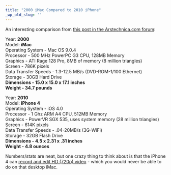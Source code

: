 ```yaml
---
title: "2000 iMac Compared to 2010 iPhone"
_wp_old_slug: ''
---
```

<p>An interesting comparison from <a href="http://arstechnica.com/civis/viewtopic.php?f=19&t=1114049">this post in the Arstechnica.com forum</a>:</p>
<p>Year: <strong>2000</strong><br />
Model: <strong>iMac</strong><br />
Operating System - Mac OS 9.0.4<br />
Processor - 500 MHz PowerPC G3 CPU, 128MB Memory<br />
Graphics - ATI Rage 128 Pro, 8MB of memory (8 million triangles)<br />
Screen - 786K pixels<br />
Data Transfer Speeds - 1.3-12.5 MB/s (DVD-ROM-1/100 Ethernet)<br />
Storage - 30GB Hard Drive<br />
<strong>Dimensions - 15.0 x 15.0 x 17.1 inches</strong><br />
<strong>Weight - 34.7 pounds</strong></p>
<p>Year: <strong>2010</strong><br />
Model: <strong>iPhone 4</strong><br />
Operating System - iOS 4.0<br />
Processor - 1 Ghz ARM A4 CPU, 512MB Memory<br />
Graphics - PowerVR SGX 535, uses system memory (28 million triangles)<br />
Screen - 614K pixels<br />
Data Transfer Speeds - .04-20MB/s (3G-WiFi)<br />
Storage - 32GB Flash Drive<br />
<strong>Dimensions - 4.5 x 2.31 x .31 inches</strong><br />
<strong>Weight - 4.8 ounces</strong></p>
<p>Numbers/stats are neat, but one crazy thing to think about is that the iPhone 4 can <a href="http://www.apple.com/iphone/features/hd-video-recording.html">record and edit HD (720p) video</a> - which you would never be able to do on that desktop iMac.</p>
